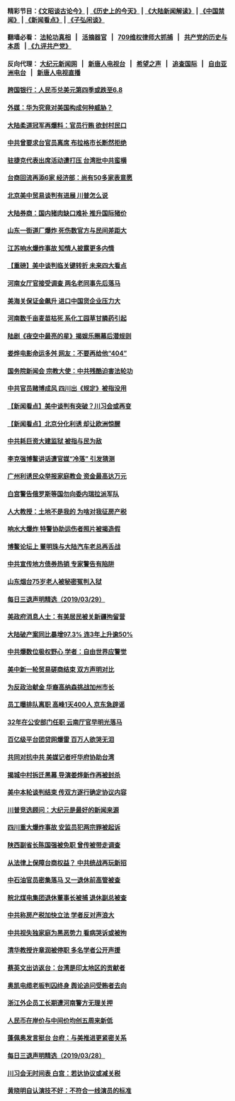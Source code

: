 #### 精彩节目：[《文昭谈古论今》](http://134.209.198.168/wenzhao) | [《历史上的今天》](http://134.209.198.168/today-in-history) | [《大陆新闻解读》](http://134.209.198.168/ntdtv-comedy) | [《中国禁闻》](http://134.209.198.168/ntdtv-news) | [《新闻看点》](http://134.209.198.168/news-insight) | [《子弘闲谈》](http://134.209.198.168/zihongxiantan/) 

  #### 翻墙必看： [法轮功真相](http://134.209.198.168:10000/videos/truth.html) &nbsp;&nbsp;|&nbsp;&nbsp; [活摘器官](http://134.209.198.168:10000/videos/res/Organs/) &nbsp;&nbsp;|&nbsp;&nbsp; [709维权律师大抓捕](http://134.209.198.168:10000/videos/709/) &nbsp;&nbsp;|&nbsp;&nbsp; [共产党的历史与本质](http://134.209.198.168:10000/videos/ccp.html) &nbsp;&nbsp;| [《九评共产党》](http://134.209.198.168:10000/videos/jiuping/) 

#### 反向代理： [大纪元新闻网](http://134.209.198.168:10080/) &nbsp;&nbsp;|&nbsp;&nbsp; [新唐人电视台](http://134.209.198.168:8000/) &nbsp;&nbsp;|&nbsp;&nbsp; [希望之声](http://134.209.198.168:8200/) &nbsp;&nbsp;|&nbsp;&nbsp; [追查国际](http://134.209.198.168:10010/) &nbsp;&nbsp;|&nbsp;&nbsp; [自由亚洲电台](http://134.209.198.168:9800/) &nbsp;&nbsp;|&nbsp;&nbsp; [新唐人电视直播](http://134.209.198.168/) 

#### [跨国银行：人民币兑美元第四季或跌至6.8](../pages/nsc413/n11150378.md?t=03300637) 

#### [外媒：华为究竟对美国构成何种威胁？](../pages/nsc413/n11149562.md?t=03300637) 

#### [大陆柔道冠军再爆料：官员行贿 欲封村民口](../pages/nsc413/n11150252.md?t=03300637) 

#### [中共曾要求台官员离席 布拉格市长断然拒绝](../pages/nsc413/n11150348.md?t=03300637) 

#### [驻捷克代表出席活动遭打压 台湾批中共蛮横](../pages/nsc413/n11150312.md?t=03300637) 

#### [台商回流再添6家 经济部：尚有50多家表意愿](../pages/nsc413/n11150279.md?t=03300637) 

#### [北京美中贸易谈判有进展 川普怎么说](../pages/nsc413/n11150224.md?t=03300637) 

#### [大陆券商：国内猪肉缺口难补 推升国际猪价](../pages/nsc413/n11150110.md?t=03300637) 

#### [山东一街道厂爆炸 死伤数官方与民间差距大](../pages/nsc413/n11150070.md?t=03300637) 


#### [江苏响水爆炸事故 知情人披露更多内情](../pages/nsc413/n11149955.md?t=03300637) 

#### [【重磅】美中谈判临关键转折 未来四大看点](../pages/nsc413/n11149718.md?t=03300637) 

#### [河南女厅官接受调查 两名老同事先后落马](../pages/nsc413/n11149665.md?t=03300637) 

#### [美海关保证金飙升 进口中国货企业压力大](../pages/nsc413/n11149090.md?t=03300637) 

#### [河南数千亩麦苗枯死 系化工园草甘膦药引起](../pages/nsc413/n11149843.md?t=03300637) 

#### [陆剧《夜空中最亮的星》揭娱乐圈幕后潜规则](../pages/nsc413/n11149402.md?t=03300637) 

#### [娄烨电影命运多舛 网友：不要再给他“404”](../pages/nsc413/n11149580.md?t=03300637) 

#### [国务院新闻会 宗教大使：中共残酷迫害法轮功](../pages/nsc413/n11149870.md?t=03300637) 

#### [中共官员赌博成风 四川出《规定》被指没用](../pages/nsc413/n11149564.md?t=03300637) 

#### [【新闻看点】美中谈判有突破？川习会或再变](../pages/nsc413/n11149469.md?t=03300637) 

#### [【新闻看点】北京分化利诱 却让欧洲惊醒](../pages/nsc413/n11149321.md?t=03300637) 

#### [中共耗巨资大建监狱 被指与民为敌](../pages/nsc413/n11149626.md?t=03300637) 

#### [李克强博鳌讲话遭官媒“冷落” 引发猜测](../pages/nsc413/n11149498.md?t=03300637) 

#### [广州利诱民众举报家庭教会 资金最高达万元](../pages/nsc413/n11149621.md?t=03300637) 

#### [白宫警告俄罗斯等国勿向委内瑞拉派军队](../pages/nsc413/n11149658.md?t=03300637) 

#### [人大教授：土地不是我的 为啥对我征房产税](../pages/nsc413/n11149681.md?t=03300637) 

#### [响水大爆炸 特警协助运伤者照片被揭造假](../pages/nsc413/n11149601.md?t=03300637) 

#### [博鳌论坛上 董明珠与大陆汽车老总再舌战](../pages/nsc413/n11149364.md?t=03300637) 

#### [中共宣传地方债券热销 专家警告有陷阱](../pages/nsc413/n11149444.md?t=03300637) 

#### [山东烟台75岁老人被秘密冤判入狱](../pages/nsc413/n11149276.md?t=03300637) 

#### [每日三退声明精选（2019/03/29）](../pages/nsc413/n11149495.md?t=03300637) 

#### [美政府消息人士：有美居民被关新疆拘留营](../pages/nsc413/n11149339.md?t=03300637) 

#### [大陆破产案同比暴增97.3% 连3年上升逾50%](../pages/nsc413/n11149023.md?t=03300637) 

#### [中共爆数位极权野心 学者：自由世界应警觉](../pages/nsc413/n11148990.md?t=03300637) 

#### [美中新一轮贸易磋商结束 双方声明对比](../pages/nsc413/n11149183.md?t=03300637) 

#### [为反政治献金 华裔高纳森挑战加州市长](../pages/nsc413/n11147254.md?t=03300637) 

#### [员工曝排队离职 高峰1天400人 京东急辟谣](../pages/nsc413/n11149194.md?t=03300637) 

#### [32年在公安部门任职 云南厅官早明光落马](../pages/nsc413/n11148873.md?t=03300637) 

#### [百亿级平台团贷网爆雷 百万人欲哭无泪](../pages/nsc413/n11149024.md?t=03300637) 


#### [共同对抗中共 美媒记者吁华府协助台湾](../pages/nsc413/n11147918.md?t=03300637) 

#### [揭城中村拆迁黑幕 导演娄烨新作再被封杀](../pages/nsc413/n11149028.md?t=03300637) 

#### [美中本轮谈判结束 传双方逐行确定协议内容](../pages/nsc413/n11148669.md?t=03300637) 

#### [川普竞选顾问：大纪元是最好的新闻来源](../pages/nsc413/n11148646.md?t=03300637) 

#### [四川重大爆炸事故 安监员犯两宗罪被起诉](../pages/nsc413/n11148758.md?t=03300637) 

#### [陕西副省长陈国强被免职 曾传被带走调查](../pages/nsc413/n11148429.md?t=03300637) 

#### [从法律上保障台商权益？ 中共统战再玩新招](../pages/nsc413/n11148235.md?t=03300637) 

#### [中石油官员密集落马 又一退休前高管被查](../pages/nsc413/n11148396.md?t=03300637) 

#### [皖北煤电集团退休董事长被捕 退休副总被查](../pages/nsc413/n11148067.md?t=03300637) 

#### [中共称房产税加快立法 学者反对声浪大](../pages/nsc413/n11148027.md?t=03300637) 

#### [中共视失独家庭为黑恶势力 看病哭诉或被拘](../pages/nsc413/n11147424.md?t=03300637) 

#### [清华教授许章润被停职 多名学者公开声援](../pages/nsc413/n11147953.md?t=03300637) 

#### [蔡英文出访返台：台湾是印太地区的贡献者](../pages/nsc413/n11148140.md?t=03300637) 

#### [奥凯电缆老板判囚终身 舆论追问受贿者去向](../pages/nsc413/n11147936.md?t=03300637) 

#### [浙江外企员工长期遭河南警方无理关押](../pages/nsc413/n11147812.md?t=03300637) 

#### [人民币在岸价与中间价均创五周来新低](../pages/nsc413/n11147586.md?t=03300637) 

#### [蓬佩奥发言挺台 台府：与美推进更紧密关系](../pages/nsc413/n11147966.md?t=03300637) 

#### [每日三退声明精选（2019/03/28）](../pages/nsc413/n11147927.md?t=03300637) 

#### [川习会无时间表 白宫：若达协议或减关税](../pages/nsc413/n11147333.md?t=03300637) 

#### [黄晓明自认演技不好：不符合一线演员的标准](../pages/nsc413/n11147287.md?t=03300637) 


